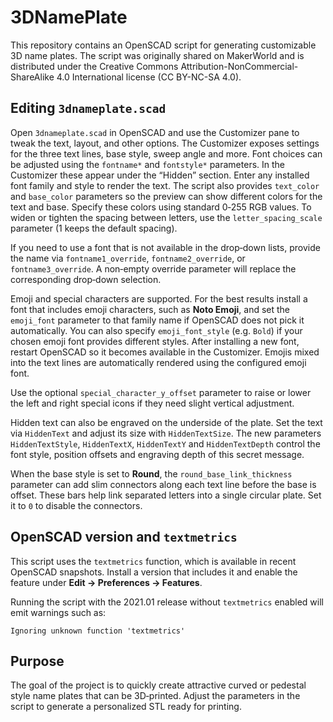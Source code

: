 # 3DNamePlate

This repository contains an OpenSCAD script for generating customizable 3D name plates. The script was originally shared on MakerWorld and is distributed under the Creative Commons Attribution-NonCommercial-ShareAlike 4.0 International license (CC BY-NC-SA 4.0).

## Editing `3dnameplate.scad`

Open `3dnameplate.scad` in OpenSCAD and use the Customizer pane to tweak the text, layout, and other options. The Customizer exposes settings for the three text lines, base style, sweep angle and more. Font choices can be adjusted using the `fontname*` and `fontstyle*` parameters. In the Customizer these appear under the “Hidden” section. Enter any installed font family and style to render the text. The script also provides `text_color` and `base_color` parameters so the preview can show different colors for the text and base. Specify these colors using standard 0‑255 RGB values.
To widen or tighten the spacing between letters, use the `letter_spacing_scale` parameter (1 keeps the default spacing).

If you need to use a font that is not available in the drop‑down lists, provide the name via `fontname1_override`, `fontname2_override`, or `fontname3_override`. A non‑empty override parameter will replace the corresponding drop‑down selection.

Emoji and special characters are supported. For the best results install a font that includes emoji characters, such as **Noto Emoji**, and set the `emoji_font` parameter to that family name if OpenSCAD does not pick it automatically. You can also specify `emoji_font_style` (e.g. `Bold`) if your chosen emoji font provides different styles. After installing a new font, restart OpenSCAD so it becomes available in the Customizer. Emojis mixed into the text lines are automatically rendered using the configured emoji font.

Use the optional `special_character_y_offset` parameter to raise or lower the left and right special icons if they need slight vertical adjustment.

Hidden text can also be engraved on the underside of the plate. Set the text via `HiddenText` and adjust its size with `HiddenTextSize`. The new parameters `HiddenTextStyle`, `HiddenTextX`, `HiddenTextY` and `HiddenTextDepth` control the font style, position offsets and engraving depth of this secret message.

When the base style is set to **Round**, the `round_base_link_thickness` parameter can add slim connectors along each text line before the base is offset. These bars help link separated letters into a single circular plate. Set it to `0` to disable the connectors.

## OpenSCAD version and `textmetrics`

This script uses the `textmetrics` function, which is available in recent OpenSCAD snapshots. Install a version that includes it and enable the feature under **Edit → Preferences → Features**.

Running the script with the 2021.01 release without `textmetrics` enabled will emit warnings such as:

```
Ignoring unknown function 'textmetrics'
```


## Purpose

The goal of the project is to quickly create attractive curved or pedestal style name plates that can be 3D‑printed. Adjust the parameters in the script to generate a personalized STL ready for printing.
